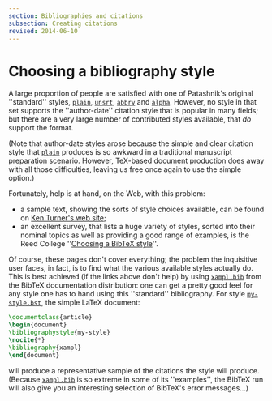 ```yaml
---
section: Bibliographies and citations
subsection: Creating citations
revised: 2014-06-10
---
```

# Choosing a bibliography style

A large proportion of people are satisfied with one of Patashnik's
original ''standard'' styles, [`plain`](https://ctan.org/pkg/plain), [`unsrt`](https://ctan.org/pkg/unsrt),
[`abbrv`](https://ctan.org/pkg/abbrv) and [`alpha`](https://ctan.org/pkg/alpha).  However, no style in that set
supports the ''author-date'' citation style that is popular in many
fields; but there are a very large number of contributed styles
available, that _do_ support the format.

(Note that author-date styles arose because the simple and clear
citation style that [`plain`](https://ctan.org/pkg/plain) produces is so awkward in a
traditional manuscript preparation scenario.  However, TeX-based
document production does away with all those difficulties, leaving us
free once again to use the simple option.)

Fortunately, help is at hand, on the Web, with this problem:
  

-  a sample text, showing the sorts of style choices available, can
    be found on 
    [Ken Turner's web site](http://www.cs.stir.ac.uk/~kjt/software/latex/showbst.html);
-  an excellent survey, that lists a huge variety of styles,
    sorted into their nominal topics as well as providing a good range
    of examples, is the Reed College 
    ''[Choosing a BibTeX style](http://web.reed.edu/cis/help/LaTeX/bibtexstyles.html)''.

Of course, these pages don't cover everything; the problem the
inquisitive user faces, in fact, is to find what the various available
styles actually do.  This is best achieved (if the links above don't
help) by using [`xampl.bib`](https://ctan.org/pkg/bibtex) from the BibTeX documentation
distribution: one can get a pretty good feel for any style one has to
hand using this ''standard'' bibliography.  For style
[`my-style.bst`](https://ctan.org/pkg/my-style.bst), the simple LaTeX document:
```latex
\documentclass{article}
\begin{document}
\bibliographystyle{my-style}
\nocite{*}
\bibliography{xampl}
\end{document}
```
will produce a representative sample of the citations the style will
produce.  (Because [`xampl.bib`](https://ctan.org/pkg/xampl.bib) is so extreme in some of its
''examples'', the BibTeX run will also give you an interesting
selection of BibTeX's error messages&hellip;)


